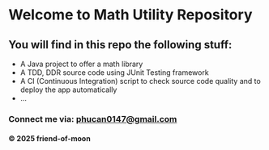 # Welcome to Math Utility Repository

## You will find in this repo the following stuff:
* A Java project to offer a math library
* A TDD, DDR source code using JUnit Testing
framework
* A CI (Continuous Integration) script to check source code quality and to deploy the app automatically
* ...

### Connect me via: phucan0147@gmail.com
#### &#169; 2025 friend-of-moon